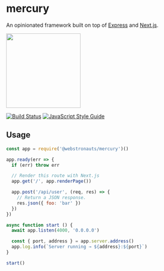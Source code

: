 # mercury

An opinionated framework built on top of [Express](https://expressjs.com/) and [Next.js](https://github.com/zeit/next.js/).

<img src="https://media.giphy.com/media/jaBE1ctpbIv0k/200w_d.gif" width="200" />

[![Build Status](https://semaphoreci.com/api/v1/projects/6c426a6f-60a5-4716-9f09-797a2913ad55/1814984/shields_badge.svg)](https://semaphoreci.com/webstronauts/mercury)
[![JavaScript Style Guide](https://img.shields.io/badge/code_style-standard-brightgreen.svg)](https://standardjs.com)

## Usage

```js
const app = require('@webstronauts/mercury')()

app.ready(err => {
  if (err) throw err

  // Render this route with Next.js
  app.get('/', app.renderPage())

  app.post('/api/user', (req, res) => {
    // Return a JSON response.
    res.json({ foo: 'bar' })
  })
})

async function start () {
  await app.listen(4000, '0.0.0.0')

  const { port, address } = app.server.address()
  app.log.info(`Server running → ${address}:${port}`)
}

start()
```
